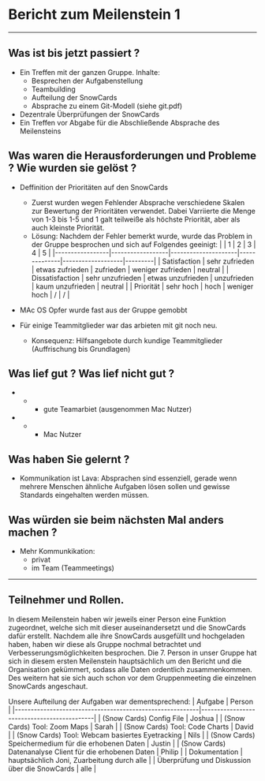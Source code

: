 # Bericht zum Meilenstein 1
---
## Was ist bis jetzt passiert ?
- Ein Treffen mit der ganzen Gruppe. Inhalte:    
    - Besprechen der Aufgabenstellung
    - Teambuilding
    - Aufteilung der SnowCards
    - Absprache zu einem Git-Modell (siehe git.pdf)
- Dezentrale Überprüfungen der SnowCards 
- Ein Treffen vor Abgabe für die Abschließende Absprache des Meilensteins

## Was waren die Herausforderungen und Probleme ? Wie wurden sie gelöst ?
- Deffinition der Prioritäten auf den SnowCards
    - Zuerst wurden wegen Fehlender Absprache verschiedene Skalen zur Bewertung der Prioritäten verwendet. Dabei Varriierte die Menge von 1-3 bis 1-5 und 1 galt teilweiße als höchste Priorität, aber als auch kleinste Priorität.
    - Lösung: Nachdem der Fehler bemerkt wurde, wurde das Problem in der Gruppe besprochen und sich auf Folgendes geeinigt:
        |                 |         1        |          2          |      3       |         4         |    5    |
        |-----------------|------------------|---------------------|--------------|-------------------|---------|
        | Satisfaction    | sehr zufrieden   | etwas zufrieden     | zufrieden    | weniger zufrieden | neutral |
        | Dissatisfaction | sehr unzufrieden | etwas unzufrieden   | unzufrieden  | kaum unzufrieden  | neutral |
        | Priorität       | sehr hoch        | hoch                | weniger hoch | /                 | /       |  

- MAc OS Opfer wurde fast aus der Gruppe gemobbt  

- Für einige Teammitglieder war das arbieten mit git noch neu.
    - Konsequenz: Hilfsangebote durch kundige Teammitglieder (Auffrischung bis Grundlagen)

## Was lief gut ? Was lief nicht gut ?
- + 
    - gute Teamarbiet (ausgenommen Mac Nutzer)
- -
    - Mac Nutzer

## Was haben Sie gelernt ?
- Kommunikation ist Lava: Absprachen sind essenziell, gerade wenn mehrere Menschen ähnliche Aufgaben lösen sollen und gewisse Standards eingehalten werden müssen.

## Was würden sie beim nächsten Mal anders machen ?
- Mehr Kommunkikation:
    - privat
    - im Team (Teammeetings)

---
## Teilnehmer und Rollen.
In diesem Meilenstein haben wir jeweils einer Person eine Funktion zugeordnet, welche sich mit dieser auseinandersetzt und die SnowCards dafür erstellt. Nachdem alle ihre SnowCards ausgefüllt und hochgeladen haben, haben wir diese als Gruppe nochmal betrachtet und Verbesserungsmöglichkeiten besprochen. Die 7. Person in unser Gruppe hat sich in diesem ersten Meilenstein hauptsächlich um den Bericht und die Organisation gekümmert, sodass alle Daten ordentlich zusammenkommen. Des weitern hat sie sich auch schon vor dem Gruppenmeeting die einzelnen SnowCards angeschaut.  

Unsere Aufteilung der Aufgaben war dementsprechend:
| Aufgabe                                                  | Person                                     |
|----------------------------------------------------------|--------------------------------------------|
| (Snow Cards) Config File                                 | Joshua                                     |
| (Snow Cards) Tool: Zoom Maps                             | Sarah                                      |
| (Snow Cards) Tool: Code Charts                           | David                                      |
| (Snow Cards) Tool: Webcam basiertes Eyetracking          | Nils                                       |
| (Snow Cards) Speichermedium für die erhobenen Daten      | Justin                                     |
| (Snow Cards) Datenanalyse Client für die erhobenen Daten | Philip                                     |
| Dokumentation                                            | hauptsächlich Joni, Zuarbeitung durch alle |
| Überprüfung und Diskussion über die SnowCards            | alle                                       |